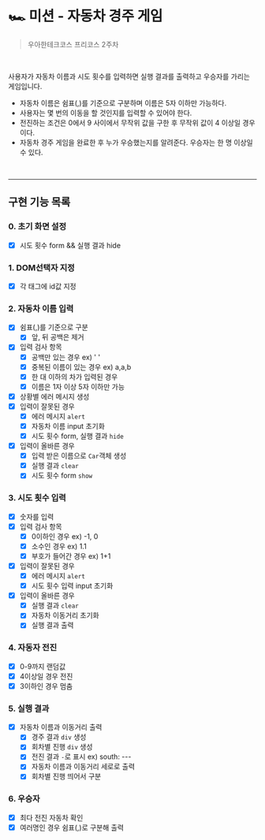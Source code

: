 # 🏎 미션 - 자동차 경주 게임

> 우아한테크코스 프리코스 2주차

<br>

사용자가 자동차 이름과 시도 횟수를 입력하면 실행 결과를 출력하고 우승자를 가리는 게임입니다.

- 자동차 이름은 쉼표(,)를 기준으로 구분하며 이름은 5자 이하만 가능하다.
- 사용자는 몇 번의 이동을 할 것인지를 입력할 수 있어야 한다.
- 전진하는 조건은 0에서 9 사이에서 무작위 값을 구한 후 무작위 값이 4 이상일 경우이다.
- 자동차 경주 게임을 완료한 후 누가 우승했는지를 알려준다. 우승자는 한 명 이상일 수 있다.

<br>

---

## 구현 기능 목록

### 0. 초기 화면 설정

- [x] 시도 횟수 form && 실행 결과 hide

### 1. DOM선택자 지정

- [x] 각 태그에 id값 지정

### 2. 자동차 이름 입력

- [x] 쉼표(,)를 기준으로 구분
  - [x] 앞, 뒤 공백은 제거
- [x] 입력 검사 항목
  - [x] 공백만 있는 경우 ex) ' '
  - [x] 중복된 이름이 있는 경우 ex) a,a,b
  - [x] 한 대 이하의 차가 입력된 경우
  - [x] 이름은 1자 이상 5자 이하만 가능
- [x] 상황별 에러 메시지 생성
- [x] 입력이 잘못된 경우
  - [x] 에러 메시지 `alert`
  - [x] 자동차 이름 input 초기화
  - [x] 시도 횟수 form, 실행 결과 `hide`
- [x] 입력이 올바른 경우
  - [x] 입력 받은 이름으로 `Car`객체 생성
  - [x] 실행 결과 `clear`
  - [x] 시도 횟수 form `show`

### 3. 시도 횟수 입력

- [x] 숫자를 입력
- [x] 입력 검사 항목
  - [x] 0이하인 경우 ex) -1, 0
  - [x] 소수인 경우 ex) 1.1
  - [x] 부호가 들어간 경우 ex) 1+1
- [x] 입력이 잘못된 경우
  - [x] 에러 메시지 `alert`
  - [x] 시도 횟수 입력 input 초기화
- [x] 입력이 올바른 경우
  - [x] 실행 결과 `clear`
  - [x] 자동차 이동거리 초기화
  - [x] 실행 결과 출력

### 4. 자동자 전진

- [x] 0-9까지 랜덤값
- [x] 4이상일 경우 전진
- [x] 3이하인 경우 멈춤

### 5. 실행 결과

- [x] 자동차 이름과 이동거리 출력
  - [x] 경주 결과 `div` 생성
  - [x] 회차별 진행 `div` 생성
  - [x] 전진 결과 `-`로 표시 ex) south: ---
  - [x] 자동차 이름과 이동거리 세로로 출력
  - [x] 회차별 진행 띄어서 구분

### 6. 우승자

- [x] 최다 전진 자동차 확인
- [x] 여러명인 경우 쉼표(,)로 구분해 출력
